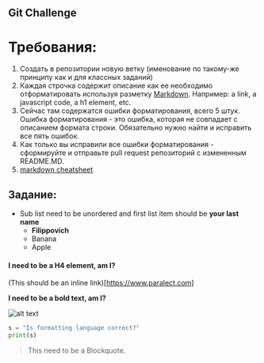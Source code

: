 ## Git Challenge
# Требования:
  1. Создать в репозитории новую ветку (именование по такому-же принципу как и для классных заданий)
  2. Каждая строчка содержит описание как ее необходимо отформатировать используя разметку [Markdown](https://github.com/adam-p/markdown-here/wiki/Markdown-Cheatsheet). Например: a link, a javascript code, a h1 element, etc.
  4. Сейчас там содержатся ошибки форматирования, всего 5 штук. Ошибка форматирования - это ошибка, которая не совпадает с описанием формата строки. Обязательно нужно найти и исправить все пять ошибок.
  5. Как только вы исправили все ошибки форматирования - сформируйте и отправьте pull request репозиторий с измененным README.MD.
  6. [markdown cheatsheet](https://github.com/adam-p/markdown-here/wiki/Markdown-Cheatsheet)

**Задание**:
----------

* Sub list need to be unordered and first list item should be **your last name**
  * **Filippovich**
  * Banana
  * Apple 

#### I need to be a H4 element, am I?

(This should be an inline link)[https://www.paralect.com]

**I need to be a bold text, am I?**

![alt text](https://avatars5.githubusercontent.com/u/21078183?v=4&u=55c474e5aca9eb331ace0e05cc2ce0c18641b3ec&s=400 "Logo Title Text 1")


```python
s = "Is formatting language correct?"
print(s)
```

> This need to be a Blockquote.